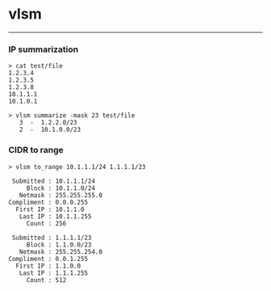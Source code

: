 # vlsm
---

### IP summarization

    > cat test/file
    1.2.3.4
    1.2.3.5
    1.2.3.8
    10.1.1.1
    10.1.0.1

    > vlsm summarize -mask 23 test/file
       3  -  1.2.2.0/23
       2  -  10.1.0.0/23

### CIDR to range

    > vlsm to_range 10.1.1.1/24 1.1.1.1/23

     Submitted : 10.1.1.1/24
         Block : 10.1.1.0/24
       Netmask : 255.255.255.0
    Compliment : 0.0.0.255
      First IP : 10.1.1.0
       Last IP : 10.1.1.255
         Count : 256

     Submitted : 1.1.1.1/23
         Block : 1.1.0.0/23
       Netmask : 255.255.254.0
    Compliment : 0.0.1.255
      First IP : 1.1.0.0
       Last IP : 1.1.1.255
         Count : 512


